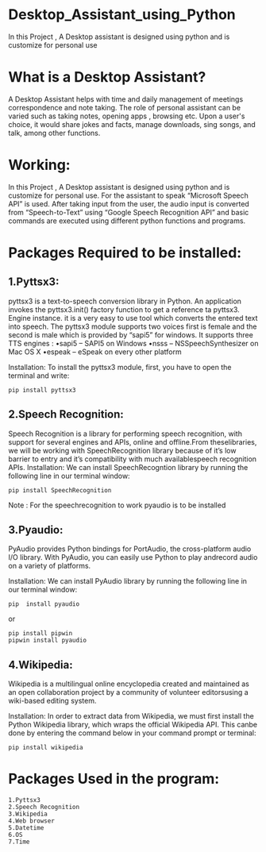 # Desktop_Assistant_using_Python
In this Project , A Desktop assistant is designed using python and is customize for personal use 
#	What is a Desktop Assistant?
A Desktop Assistant helps with time and daily management of meetings correspondence and note taking. The role of personal assistant can be varied such as taking notes, opening apps , browsing etc. Upon a user's choice, it would share jokes and facts, manage downloads, sing songs, and talk, among other functions.

#	Working:
In this Project , A Desktop assistant is designed using python and is customize for personal use. For the assistant to speak “Microsoft Speech API”  is used. After taking input from the user, the audio input is converted from “Speech-to-Text” using “Google Speech Recognition API” and basic commands are executed using different python functions and programs.

#	Packages Required to be installed:
## 1.Pyttsx3: 
pyttsx3 is a text-to-speech conversion library in Python. An application invokes the pyttsx3.init() factory function to get a reference ta pyttsx3. Engine instance. it is a very easy to use tool which converts the entered text into speech.
The pyttsx3 module supports two voices first is female and the second is male which is provided by “sapi5” for windows.
It supports three TTS engines :
•sapi5 – SAPI5 on Windows
•nsss – NSSpeechSynthesizer on Mac OS X
•espeak – eSpeak on every other platform

Installation: To install the pyttsx3 module, first, you have to open the terminal and write:

    pip install pyttsx3


## 2.Speech Recognition:
Speech Recognition is a library for performing speech recognition, with support for several engines and APIs, online and offline.From theselibraries, we will be working with SpeechRecognition library because of it’s low barrier to entry and it’s compatibility with much availablespeech recognition APIs. 
Installation:
We can install SpeechRecogntion library by running the following line in our terminal window:

    pip install SpeechRecognition

Note : For the speechrecognition to work pyaudio is to be installed


## 3.Pyaudio:
PyAudio provides Python bindings for PortAudio, the cross-platform audio I/O library. With PyAudio, you can easily use Python to play andrecord audio on a variety of platforms.

Installation:
We can install PyAudio library by running the following line in our terminal window:

    pip  install pyaudio 

or 

    pip install pipwin
    pipwin install pyaudio


## 4.Wikipedia:
Wikipedia is a multilingual online encyclopedia created and maintained as an open collaboration project by a community of volunteer editorsusing a wiki-based editing system.

Installation:
In order to extract data from Wikipedia, we must first install the Python Wikipedia library, which wraps the official Wikipedia API. This canbe done by entering the command below in your command prompt or terminal:
    
    pip install wikipedia


#   Packages Used in the program:
    1.Pyttsx3
    2.Speech Recognition
    3.Wikipedia
    4.Web browser
    5.Datetime
    6.OS
    7.Time